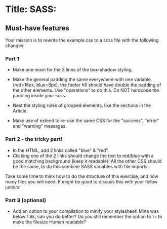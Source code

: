 # Title: SASS: 

## Must-have features

Your mission is to rewrite the example.css to a scss file with the following changes:

### Part 1
- Make one mixin for the 3 lines of the box-shadow styling.

- Make the general padding the same everywhere with one variable. (red=16px, blue=8px), the footer h6 should have double the padding of the other elements. Use "operations" to do this. Do NOT hardcode the padding inside your scss. 

- Nest the styling rules of grouped elements, like the sections in the Article.

- Make use of extend to re-use the same CSS for the "success", "error" and "warning" messages.

### Part 2 - the tricky part!
- In the HTML, add 2 links called "blue" & "red".
- Clicking one of the 2 links should change the text to red/blue with a good matching background (keep it readable)!
All the other CSS should be the same, to do this combine SASS variables with file imports.

Take some time to think how to do the structure of this exercise, and how many files you will need. It might be good to discuss this with your fellow juniors!

### Part 3 (optional)
- Add an option to your compilation to minify your stylesheet!
Mine was below 1.6k, can you do better? Do you still remember the option to `ls` to make the filesize Human readable?
